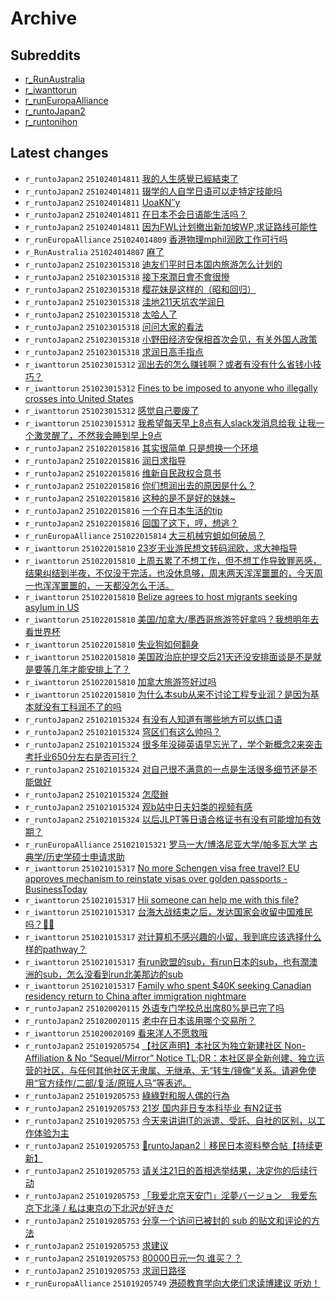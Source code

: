 # Archive

## Subreddits

- [r_RunAustralia](r_RunAustralia/index.md)
- [r_iwanttorun](r_iwanttorun/index.md)
- [r_runEuropaAlliance](r_runEuropaAlliance/index.md)
- [r_runtoJapan2](r_runtoJapan2/index.md)
- [r_runtonihon](r_runtonihon/index.md)

## Latest changes

- `r_runtoJapan2` `251024014811` [我的人生感覺已經結束了](posts/r_runtoJapan2/251024004434_1oek47x.md)
- `r_runtoJapan2` `251024014811` [辍学的人自学日语可以走特定技能吗](posts/r_runtoJapan2/251023032936_1odsx7c.md)
- `r_runtoJapan2` `251024014811` [UoaKN″y](posts/r_runtoJapan2/251023160021_1oe75wb.md)
- `r_runtoJapan2` `251024014811` [在日本不会日语能生活吗？](posts/r_runtoJapan2/251023202152_1oee2au.md)
- `r_runtoJapan2` `251024014811` [因为FWL计划撤出新加坡WP,求证路线可能性](posts/r_runtoJapan2/251023064442_1odw8q9.md)
- `r_runEuropaAlliance` `251024014809` [香港物理mphil润欧工作可行吗](posts/r_runEuropaAlliance/251023183933_1oebduq.md)
- `r_RunAustralia` `251024014807` [麻了](posts/r_RunAustralia/251024001248_1oejgy5.md)
- `r_runtoJapan2` `251023015318` [迪友们平时日本国内旅游怎么计划的](posts/r_runtoJapan2/251022042651_1ocyqdz.md)
- `r_runtoJapan2` `251023015318` [接下來潤日會不會很慘](posts/r_runtoJapan2/251022183743_1odgltd.md)
- `r_runtoJapan2` `251023015318` [樱花妹是这样的（昭和回归）](posts/r_runtoJapan2/251022121634_1od6mla.md)
- `r_runtoJapan2` `251023015318` [洼地211天坑农学润日](posts/r_runtoJapan2/251022120238_1od6bv1.md)
- `r_runtoJapan2` `251023015318` [太哈人了](posts/r_runtoJapan2/251022150447_1odas7u.md)
- `r_runtoJapan2` `251023015318` [问问大家的看法](posts/r_runtoJapan2/251022084848_1od2yiv.md)
- `r_runtoJapan2` `251023015318` [小野田经济安保相首次会见，有关外国人政策](posts/r_runtoJapan2/251022074044_1od1x0w.md)
- `r_runtoJapan2` `251023015318` [求润日高手指点](posts/r_runtoJapan2/251022173815_1odezex.md)
- `r_iwanttorun` `251023015312` [润出去的怎么赚钱啊？或者有没有什么省钱小技巧？](posts/r_iwanttorun/251022104217_1od4svw.md)
- `r_iwanttorun` `251023015312` [Fines to be imposed to anyone who illegally crosses into United States](posts/r_iwanttorun/251022172407_1odelb4.md)
- `r_iwanttorun` `251023015312` [感觉自己要废了](posts/r_iwanttorun/251022171136_1ode92g.md)
- `r_iwanttorun` `251023015312` [我希望每天早上8点有人slack发消息给我 让我一个激灵醒了，不然我会睡到早上9点](posts/r_iwanttorun/251022222054_1odme2c.md)
- `r_runtoJapan2` `251022015816` [其实很简单 只是想换一个环境](posts/r_runtoJapan2/251021151145_1ocfl5l.md)
- `r_runtoJapan2` `251022015816` [润日求指导](posts/r_runtoJapan2/251021162510_1ochj0k.md)
- `r_runtoJapan2` `251022015816` [维新自民政权合意书](posts/r_runtoJapan2/251021090919_1oc81iz.md)
- `r_runtoJapan2` `251022015816` [你们想润出去的原因是什么？](posts/r_runtoJapan2/251021065157_1oc5yk8.md)
- `r_runtoJapan2` `251022015816` [这种的是不是好的妹妹~](posts/r_runtoJapan2/251021081112_1oc761j.md)
- `r_runtoJapan2` `251022015816` [一个在日本生活的tip](posts/r_runtoJapan2/251022000539_1octcq9.md)
- `r_runtoJapan2` `251022015816` [回国了这下，哼，想逃？](posts/r_runtoJapan2/251021150943_1ocfj79.md)
- `r_runEuropaAlliance` `251022015814` [大三机械穷蛆如何破局？](posts/r_runEuropaAlliance/251021065854_1oc62in.md)
- `r_iwanttorun` `251022015810` [23岁无业游民想文转码润欧，求大神指导](posts/r_iwanttorun/251019165850_1oausl7.md)
- `r_iwanttorun` `251022015810` [上周五累了不想工作，但不想工作导致罪恶感，结果纠结到半夜，不仅没干完活，也没休息够，周末两天浑浑噩噩的，今天周一也浑浑噩噩的，一天都没怎么干活。](posts/r_iwanttorun/251021024118_1oc1g3o.md)
- `r_iwanttorun` `251022015810` [Belize agrees to host migrants seeking asylum in US](posts/r_iwanttorun/251021123418_1ocbpp5.md)
- `r_iwanttorun` `251022015810` [美国/加拿大/墨西哥旅游签好拿吗？我想明年去看世界杯](posts/r_iwanttorun/251022004344_1ocu6f1.md)
- `r_iwanttorun` `251022015810` [失业狗如何翻身](posts/r_iwanttorun/251021113920_1ocalb5.md)
- `r_iwanttorun` `251022015810` [美国政治庇护提交后21天还没安排面谈是不是就是要等几年才能安排上了？](posts/r_iwanttorun/251021052404_1oc4iot.md)
- `r_iwanttorun` `251022015810` [加拿大旅游签好过吗](posts/r_iwanttorun/251021175308_1ocjv5s.md)
- `r_iwanttorun` `251022015810` [为什么本sub从来不讨论工程专业润？是因为基本就没有工科润不了的吗](posts/r_iwanttorun/251021221152_1ocqq6w.md)
- `r_runtoJapan2` `251021015324` [有没有人知道有哪些地方可以练口语](posts/r_runtoJapan2/251020090303_1obf4qd.md)
- `r_runtoJapan2` `251021015324` [穹区们有这么帅吗？](posts/r_runtoJapan2/251020161019_1obmmnn.md)
- `r_runtoJapan2` `251021015324` [很多年没碰英语早忘光了，学个新概念2来突击考托业650分左右是否可行？](posts/r_runtoJapan2/251020110537_1obg3ei.md)
- `r_runtoJapan2` `251021015324` [对自己很不满意的一点是生活很多细节还是不能做好](posts/r_runtoJapan2/251020090855_1obf7ro.md)
- `r_runtoJapan2` `251021015324` [怎麼辦](posts/r_runtoJapan2/251020202236_1obsnih.md)
- `r_runtoJapan2` `251021015324` [观b站中日夫妇类的视频有感](posts/r_runtoJapan2/251020144416_1obkrjj.md)
- `r_runtoJapan2` `251021015324` [以后JLPT等日语合格证书有没有可能增加有效期？](posts/r_runtoJapan2/251021003509_1obyr9q.md)
- `r_runEuropaAlliance` `251021015321` [罗马一大/博洛尼亚大学/帕多瓦大学  古典学/历史学硕士申请求助](posts/r_runEuropaAlliance/251020081539_1obeewl.md)
- `r_iwanttorun` `251021015317` [No more Schengen visa free travel? EU approves mechanism to reinstate visas over golden passports - BusinessToday](posts/r_iwanttorun/251020151028_1oblc36.md)
- `r_iwanttorun` `251021015317` [Hii someone can help me with this file?](posts/r_iwanttorun/251020064043_1obcuf7.md)
- `r_iwanttorun` `251021015317` [台海大战结束之后，发达国家会收留中国难民吗？🙏🏻](posts/r_iwanttorun/251020080200_1obe6es.md)
- `r_iwanttorun` `251021015317` [对计算机不感兴趣的小留，我到底应该选择什么样的pathway？](posts/r_iwanttorun/251020205856_1obtmt7.md)
- `r_iwanttorun` `251021015317` [有run欧盟的sub，有run日本的sub，也有潤澳洲的sub，怎么没看到run北美那边的sub](posts/r_iwanttorun/251020091633_1obfbxi.md)
- `r_iwanttorun` `251021015317` [Family who spent $40K seeking Canadian residency return to China after immigration nightmare](posts/r_iwanttorun/251020183402_1obpqgq.md)
- `r_runtoJapan2` `251020020115` [外语专门学校总出席80%是已完了吗](posts/r_runtoJapan2/251020011742_1ob6u0l.md)
- `r_runtoJapan2` `251020020115` [老中在日本该用哪个交易所？](posts/r_runtoJapan2/251019232629_1ob4fto.md)
- `r_iwanttorun` `251020020109` [看来洋人不愿救哦](posts/r_iwanttorun/251019230113_1ob3vlb.md)
- `r_runtoJapan2` `251019205754` [【社区声明】本社区为独立新建社区 Non-Affiliation & No “Sequel/Mirror” Notice       TL;DR：本社区是全新创建、独立运营的社区，与任何其他社区无隶属、无继承、无“转生/镜像”关系。请避免使用“官方续作/二部/复活/原班人马”等表述。](posts/r_runtoJapan2/250930073117_1nu6u3k.md)
- `r_runtoJapan2` `251019205753` [綠綠對和服人偶的行為](posts/r_runtoJapan2/251019152609_1oasfxn.md)
- `r_runtoJapan2` `251019205753` [21岁 国内非日专本科毕业 有N2证书](posts/r_runtoJapan2/251019040516_1oag3tf.md)
- `r_runtoJapan2` `251019205753` [今天来讲讲IT的派遣、受託、自社的区别，以工作体验为主](posts/r_runtoJapan2/251019081219_1oak5mt.md)
- `r_runtoJapan2` `251019205753` [🗾runtoJapan2｜移民日本资料整合帖【持续更新】](posts/r_runtoJapan2/251017080419_1o8vf4l.md)
- `r_runtoJapan2` `251019205753` [请关注21日的首相选举结果，决定你的后续行动](posts/r_runtoJapan2/251019133202_1oapqfl.md)
- `r_runtoJapan2` `251019205753` [「我爱北京天安门」淫夢バージョン　我爱东京下北泽 / 私は東京の下北沢が好きだ](posts/r_runtoJapan2/251019080202_1oak011.md)
- `r_runtoJapan2` `251019205753` [分享一个访问已被封的 sub 的贴文和评论的方法](posts/r_runtoJapan2/251019201646_1oazwgj.md)
- `r_runtoJapan2` `251019205753` [求建议](posts/r_runtoJapan2/251019082538_1oakcy1.md)
- `r_runtoJapan2` `251019205753` [80000日元一包 谁买？？](posts/r_runtoJapan2/251019065756_1oaizyb.md)
- `r_runtoJapan2` `251019205753` [求润日路径](posts/r_runtoJapan2/251009023232_1o1ukgj.md)
- `r_runEuropaAlliance` `251019205749` [港硕教育学向大佬们求读博建议 听劝！](posts/r_runEuropaAlliance/251019114226_1oanipf.md)
